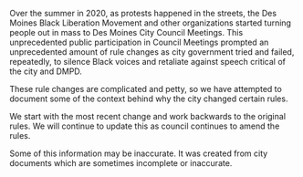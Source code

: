 Over the summer in 2020, as protests happened in the streets, the Des Moines Black Liberation Movement and other organizations started turning people out in mass to Des Moines City Council Meetings. This unprecedented public participation in Council Meetings prompted an unprecedented amount of rule changes as city government tried and failed, repeatedly, to silence Black voices and retaliate against speech critical of the city and DMPD.

These rule changes are complicated and petty, so we have attempted to document some of the context behind why the city changed certain rules.

We start with the most recent change and work backwards to the original rules. We will continue to update this as council continues to amend the rules. 

Some of this information may be inaccurate. It was created from city documents which are sometimes
incomplete or inaccurate.
